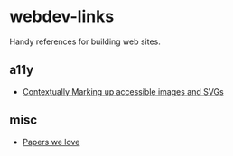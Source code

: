 # webdev-links
Handy references for building web sites.

## a11y

* [Contextually Marking up accessible images and SVGs](https://www.scottohara.me/blog/2019/05/22/contextual-images-svgs-and-a11y.html)

## misc

* [Papers we love](https://github.com/papers-we-love/papers-we-love)
